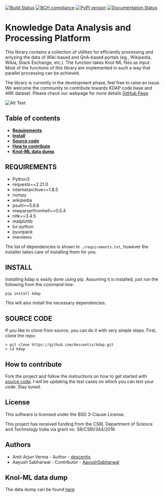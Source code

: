 [![Build Status](https://travis-ci.org/descentis/kdap.svg?branch=master)](https://travis-ci.org/descentis/kdap)
[![BCH compliance](https://bettercodehub.com/edge/badge/descentis/kdap?branch=master)](https://bettercodehub.com/)
[![PyPI version](https://badge.fury.io/py/kdap.svg)](https://badge.fury.io/py/kdap)
[![Documentation Status](https://readthedocs.org/projects/kdap/badge/?version=latest)](https://kdap.readthedocs.io/en/latest/?badge=latest)


# Knowledge Data Analysis and Processing Platform
This library contains a collection of utilities for efficiently processing and anlyzing the data of Wiki-based and QnA-based portals (eg., Wikipedia, Wikia, Stack Exchange, etc.). The function takes Knol-ML files as input. Most of the functions of this library are implemented in such a way that parallel processing can be achieved.

The library is currently in the development phase, feel free to raise an issue. We welcome the community to contribute towards KDAP code base and ARK dataset.
Please check our webpage for more details [GitHub Page](https://kdap.github.io/)


![Alt Text](https://github.com/descentis/kdap/blob/master/kdap_doc.gif)

## Table of contents
* **[Requirements](#requirements)**
* **[Install](#install)**
* **[Source code](#source-code)**
* **[How to contribute](#how-to-contribute)**
* **[Knol-ML data dump](#Knol-ML-data-dump)**


## REQUIREMENTS

- Python3
- requests==2.21.0
- internetarchive==1.8.5
- numpy
- wikipedia
- psutil>=5.6.6
- mwparserfromhell==0.5.4
- nltk==3.4.5
- matplotlib
- bx-python
- pyunpack
- mwviews

The list of dependencies is shown in `./requirements.txt`, however the installer takes care of installing them for you.

## INSTALL


Installing kdap is easily done using pip. Assuming it is installed, just run the following from the command-line:
```
pip install kdap
```
This will also install the necessary dependencies.

## SOURCE CODE

If you like to clone from source, you can do it with very simple steps.
First, clone the repo:

```
> git clone https://github.com/descentis/kdap.git
> cd kdap
```

## How to contribute
Fork the project and follow the instructions on how to get started with [source code](#source-code). I will be updating the test cases on which you can test your code. Stay tuned.


## License

This software is licensed under the BSD 3-Clause License.

This project has received funding from the CSRI, Department of Science and Technology India via grant no. SR/CSRI/344/2016

## Authors
+ Amit Arjun Verma - Author - [descentis](https://github.com/descentis)
+ Aayush Sabharwal - Contributor - [AayushSabharwal](https://github.com/AayushSabharwal)


## Knol-ML data dump

The data dump can be found [here](https://archive.org/details/KnolML)
